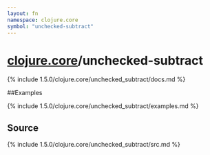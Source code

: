 ```yaml
---
layout: fn
namespace: clojure.core
symbol: "unchecked-subtract"
---
```


# [clojure.core](../)/unchecked-subtract

{% include 1.5.0/clojure.core/unchecked_subtract/docs.md %}

##Examples

{% include 1.5.0/clojure.core/unchecked_subtract/examples.md %}
## Source
{% include 1.5.0/clojure.core/unchecked_subtract/src.md %}

